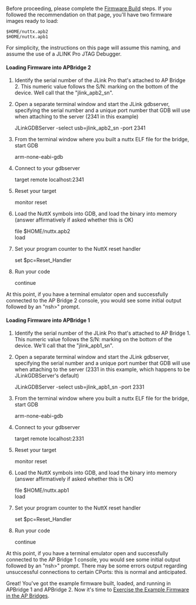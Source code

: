 Before proceeding, please complete the [Firmware Build](Firmware-Build) steps.  If you followed the recommendation on that page, you'll have two firmware images ready to load:
````
$HOME/nuttx.apb2
$HOME/nuttx.apb1
````
For simplicity, the instructions on this page will assume this naming, and assume the use of a JLINK Pro JTAG Debugger.

#### Loading Firmware into APBridge 2
1. Identify the serial number of the JLink Pro that's attached to AP Bridge 2.  This numeric value follows the S/N: marking on the bottom of the device.  Well call that the "jlink_apb2_sn".
2. Open a separate terminal window and start the JLink gdbserver, specifying the serial number and a unique port number that GDB will use when attaching to the server (2341 in this example)

   JLinkGDBServer -select usb=jlink_apb2_sn -port 2341
3. From the terminal window where you built a nuttx ELF file for the bridge, start GDB

    arm-none-eabi-gdb
4. Connect to your gdbserver

    target remote localhost:2341
5. Reset your target

    monitor reset
6. Load the NuttX symbols into GDB, and load the binary into memory (answer affirmatively if asked whether this is OK)

    file $HOME/nuttx.apb2  
    load
7. Set your program counter to the NuttX reset handler

    set $pc=Reset_Handler
8. Run your code

    continue

At this point, if you have a terminal emulator open and successfully connected to the AP Bridge 2 console, you would see some initial output followed by an "nsh>" prompt.

#### Loading Firmware into APBridge 1
1. Identify the serial number of the JLink Pro that's attached to AP Bridge 1.  This numeric value follows the S/N: marking on the bottom of the device.  We'll call that the "jlink_apb1_sn".
2. Open a separate terminal window and start the JLink gdbserver, specifying the serial number and a unique port number that GDB will use when attaching to the server (2331 in this example, which happens to be JLinkGDBServer's default)

   JLinkGDBServer -select usb=jlink_apb1_sn -port 2331
3. From the terminal window where you built a nuttx ELF file for the bridge, start GDB

    arm-none-eabi-gdb
4. Connect to your gdbserver

    target remote localhost:2331
5. Reset your target

    monitor reset
6. Load the NuttX symbols into GDB, and load the binary into memory (answer affirmatively if asked whether this is OK)

    file $HOME/nuttx.apb1  
    load
7. Set your program counter to the NuttX reset handler

    set $pc=Reset_Handler
8. Run your code

    continue

At this point, if you have a terminal emulator open and successfully connected to the AP Bridge 1 console, you would see some initial output followed by an "nsh>" prompt.  There may be some errors output regarding unsuccessful connections to certain CPorts: this is normal and anticipated.

Great!  You've got the example firmware built, loaded, and running in APBridge 1 and APBridge 2.  Now it's time to [Exercise the Example Firmware in the AP Bridges](Exercising-Example-Firmware-in-the-APBridges).
